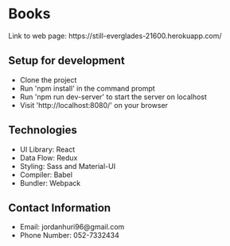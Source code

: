 <h1>Books</h1>

<p>Link to web page: https://still-everglades-21600.herokuapp.com/</p>

<h2>Setup for development</h2> 

<ul>
    <li>Clone the project</li>
    <li>Run 'npm install' in the command prompt</li>
    <li>Run 'npm run dev-server' to start the server on localhost</li>
    <li>Visit 'http://localhost:8080/' on your browser</li>
</ul>

<h2>Technologies</h2>

<ul>
    <li>UI Library: React</li>
    <li>Data Flow: Redux</li>
    <li>Styling: Sass and Material-UI</li>
    <li>Compiler: Babel</li>
    <li>Bundler: Webpack</li>
</ul>

<h2>Contact Information</h2>

<ul>
    <li>Email: jordanhuri96@gmail.com</li>
    <li>Phone Number: 052-7332434</li>
</ul>

